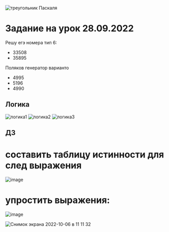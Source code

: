 
![треугольник Паскаля](https://user-images.githubusercontent.com/90249513/192487293-2574c16b-17d0-4082-a833-037cbae6cdb9.png)

# Задание на урок 28.09.2022

Решу егэ номера тип 6:
+ 33508
+ 35895

Поляков генератор варианто
+ 4995
+ 5196
+ 4990

## Логика
![логика1](https://user-images.githubusercontent.com/90249513/193784677-c169a42c-cae1-4d44-bae6-bef829461429.png)
![логика2](https://user-images.githubusercontent.com/90249513/193784701-cb2e669a-6622-4407-bde5-cfad9aa7e7f2.png)
![логика3](https://user-images.githubusercontent.com/90249513/193784720-81ea710d-9ccb-47ea-a8c8-5d2e8b51cfd4.png)

## ДЗ
# составить таблицу истинности для след выражения

![image](https://user-images.githubusercontent.com/90249513/193785487-b3c3723e-8871-4b84-9d87-5227cdaec700.png)

# упростить выражения:

![image](https://user-images.githubusercontent.com/90249513/193785890-9bddf4bb-f69c-407b-bbdd-96ca03ecf113.png)

![Снимок экрана 2022-10-06 в 11 11 32](https://user-images.githubusercontent.com/90249513/194265208-0896f7da-be43-4fc8-9360-1c18ea8172d3.png)
